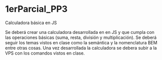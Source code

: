 # 1erParcial_PP3
Calculadora básica en JS

Se deberá crear una calculadora desarrollada en en JS y que cumpla con las operaciones básicas (suma, resta, división y multiplicación). Se deberá seguir los temas vistos en clase como la semántica y la nomenclatura BEM entre otras cosas. Una vez desarrollada la calculadora se debera subir a la VPS con los comandos vistos en clase.
